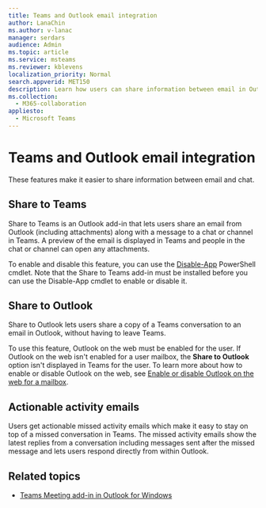 ```yaml
---
title: Teams and Outlook email integration
author: LanaChin
ms.author: v-lanac
manager: serdars
audience: Admin
ms.topic: article
ms.service: msteams
ms.reviewer: kblevens
localization_priority: Normal
search.appverid: MET150
description: Learn how users can share information between email in Outlook and chat in Teams.  
ms.collection: 
  - M365-collaboration
appliesto: 
  - Microsoft Teams
---
```


# Teams and Outlook email integration

These features make it easier to share information between email and chat.

## Share to Teams

Share to Teams is an Outlook add-in that lets users share an email from Outlook (including attachments) along with a message to a chat or channel in Teams. A preview of the email is displayed in Teams and people in the chat or channel can open any attachments.

To enable and disable this feature, you can use the [Disable-App](https://docs.microsoft.com/powershell/module/exchange/mailboxes/disable-app?view=exchange-ps) PowerShell cmdlet. Note that the Share to Teams add-in must be installed before you can use the Disable-App cmdlet to enable or disable it. 

## Share to Outlook

Share to Outlook lets users share a copy of a Teams conversation to an email in Outlook, without having to leave Teams.

To use this feature, Outlook on the web must be enabled for the user. If Outlook on the web isn't enabled for a user mailbox, the **Share to Outlook** option isn't displayed in Teams for the user.  To learn more about how to enable or disable Outlook on the web, see [Enable or disable Outlook on the web for a mailbox](https://docs.microsoft.com/exchange/recipients-in-exchange-online/manage-user-mailboxes/enable-or-disable-outlook-web-app).

## Actionable activity emails

Users get actionable missed activity emails which make it easy to stay on top of a missed conversation in Teams. The missed activity emails show the latest replies from a conversation including messages sent after the missed message and lets users respond directly from within Outlook.

## Related topics

- [Teams Meeting add-in in Outlook for Windows](Teams-add-in-for-Outlook.md)